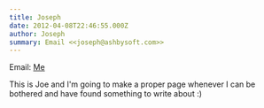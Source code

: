 ```yaml
---
title: Joseph
date: 2012-04-08T22:46:55.000Z
author: Joseph
summary: Email <<joseph@ashbysoft.com>>
---
```

Email: [ Me](mailto:joseph@ashbysoft.com)

This is Joe and I'm going to make a proper page whenever I can be
bothered and have found something to write about :)
